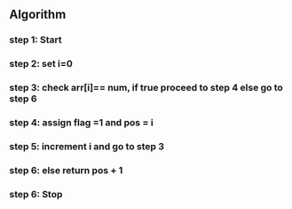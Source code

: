 ## Algorithm

### step 1: Start
### step 2: set i=0
### step 3: check arr[i]== num, if true proceed to step 4 else go to step 6
### step 4: assign flag =1 and pos = i
### step 5: increment i and go to step 3
### step 6: else return pos + 1
### step 6: Stop
